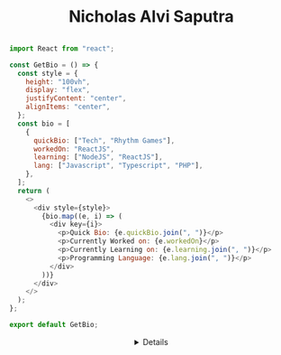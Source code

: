 <h1 align="center"> Nicholas Alvi Saputra </h1>

```javascript

import React from "react";

const GetBio = () => {
  const style = {
    height: "100vh",
    display: "flex",
    justifyContent: "center",
    alignItems: "center",
  };
  const bio = [
    {
      quickBio: ["Tech", "Rhythm Games"],
      workedOn: "ReactJS",
      learning: ["NodeJS", "ReactJS"],
      lang: ["Javascript", "Typescript", "PHP"],
    },
  ];
  return (
    <>
      <div style={style}>
        {bio.map((e, i) => (
          <div key={i}>
            <p>Quick Bio: {e.quickBio.join(", ")}</p>
            <p>Currently Worked on: {e.workedOn}</p>
            <p>Currently Learning on: {e.learning.join(", ")}</p>
            <p>Programming Language: {e.lang.join(", ")}</p>
          </div>
        ))}
      </div>
    </>
  );
};

export default GetBio;

```

<details align="center">

### Hello, thanks for visiting my Github account! 👋

<img align="right" src="https://github-readme-tech-stack.vercel.app/api/cards?lineCount=2&theme=catppuccin_mocha&line1=react%2Creactjs%2C04f5d6%3Bjavascript%2Cjavascript%2Ce1addc%3Bnext.js%2Cnextjs%2C03cdbb%3B&line2=tailwindcss%2Ctailwindcss%2Caaa000%3Bsass%2Csass%2C8715ca%3Bheadlessui%2Cheadlessui%2C8bb4db%3B" alt="My Tech Stack" />

Nicholas Alvi Saputra  
Software Engineer

---

I'm currently self-learning Back-end & Front-end Programming!
Feel free to reach me on [Email](mailto:nicholasalvisaputra@gmail.com "Nicholas's Email") and [Linkedin](https://www.linkedin.com/in/nicholasalvis/ "Nicholas's Linkedin")

</details>
